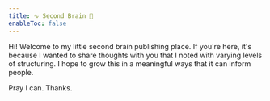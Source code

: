 ```yaml
---
title: ∿ Second Brain 🧠
enableToc: false
---
```


Hi! Welcome to my little second brain publishing place. If you're here, it's because I wanted to share thoughts with you that I noted with varying levels of structuring. I hope to grow this in a meaningful ways that it can inform people. 

Pray I can. Thanks.